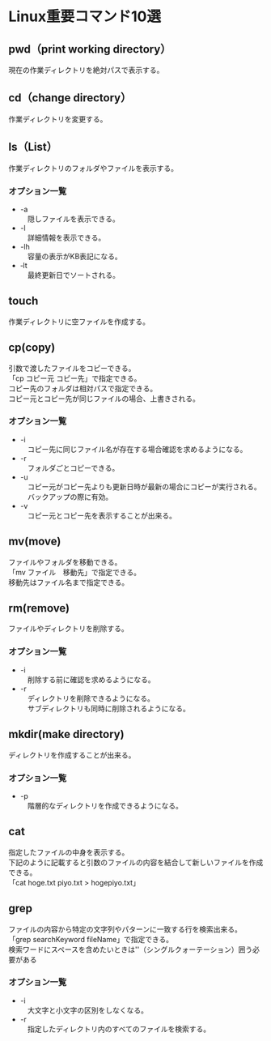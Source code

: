 # **Linux重要コマンド10選**
## **pwd（print working directory）**
現在の作業ディレクトリを絶対パスで表示する。


## **cd（change directory）**
作業ディレクトリを変更する。


## **ls（List）**
作業ディレクトリのフォルダやファイルを表示する。  
### オプション一覧
- -a  
　隠しファイルを表示できる。  
- -l  
　詳細情報を表示できる。  
- -lh  
　容量の表示がKB表記になる。
- ‐lt  
　最終更新日でソートされる。


## **touch**
作業ディレクトリに空ファイルを作成する。


## **cp(copy)**
引数で渡したファイルをコピーできる。  
「cp コピー元 コピー先」で指定できる。  
コピー先のフォルダは相対パスで指定できる。  
コピー元とコピー先が同じファイルの場合、上書きされる。  
### オプション一覧
- -i  
　コピー先に同じファイル名が存在する場合確認を求めるようになる。
- -r  
　フォルダごとコピーできる。
- -u  
　コピー元がコピー先よりも更新日時が最新の場合にコピーが実行される。  
　バックアップの際に有効。
- -v  
　コピー元とコピー先を表示することが出来る。


## **mv(move)**
ファイルやフォルダを移動できる。  
「mv ファイル　移動先」で指定できる。  
移動先はファイル名まで指定できる。


## **rm(remove)**
ファイルやディレクトリを削除する。
### オプション一覧
- -i  
　削除する前に確認を求めるようになる。
- -r  
　ディレクトリを削除できるようになる。  
　サブディレクトリも同時に削除されるようになる。


## **mkdir(make directory)**
ディレクトリを作成することが出来る。
### オプション一覧
- -p  
　階層的なディレクトリを作成できるようになる。


## **cat**
指定したファイルの中身を表示する。  
下記のように記載すると引数のファイルの内容を結合して新しいファイルを作成できる。  
「cat hoge.txt piyo.txt > hogepiyo.txt」


## **grep**
ファイルの内容から特定の文字列やパターンに一致する行を検索出来る。
「grep searchKeyword fileName」で指定できる。  
検索ワードにスペースを含めたいときは''（シングルクォーテーション）囲う必要がある
### オプション一覧
- -i  
　大文字と小文字の区別をしなくなる。
- -r  
　指定したディレクトリ内のすべてのファイルを検索する。
